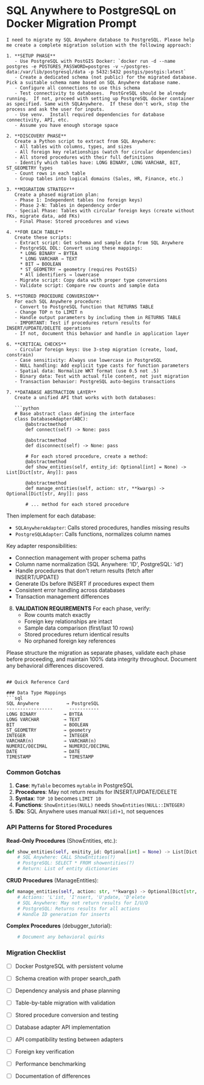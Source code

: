 #  SQL Anywhere to PostgreSQL on Docker Migration Prompt


```
I need to migrate my SQL Anywhere database to PostgreSQL. Please help me create a complete migration solution with the following approach:

1. **SETUP PHASE**
   - Use PostgreSQL with PostGIS Docker: `docker run -d --name postgres -e POSTGRES_PASSWORD=postgres -v ~/postgres-data:/var/lib/postgresql/data -p 5432:5432 postgis/postgis:latest`
   - Create a dedicated schema (not public) for the migrated database.  Pick a suitable schema name based on SQL Anywhere database name.
   - Configure all connections to use this schema
   - Test connectivity to databases.  PostGreSQL should be already running.  If not, proceed with setting up PostgreSQL docker container as specified. Same with SQLAnywhere.  If these don't work, stop the process and ask the user for inputs.
   - Use venv.  Install required dependencies for database connectivity, API, etc.
   - Assume you have enough storage space

2. **DISCOVERY PHASE**
   Create a Python script to extract from SQL Anywhere:
   - All tables with columns, types, and sizes
   - All foreign key relationships (watch for circular dependencies)
   - All stored procedures with their full definitions
   - Identify which tables have: LONG BINARY, LONG VARCHAR, BIT, ST_GEOMETRY types
   - Count rows in each table
   - Group tables into logical domains (Sales, HR, Finance, etc.)

3. **MIGRATION STRATEGY**
   Create a phased migration plan:
   - Phase 1: Independent tables (no foreign keys)
   - Phase 2-N: Tables in dependency order
   - Special Phase: Tables with circular foreign keys (create without FKs, migrate data, add FKs)
   - Final Phase: Stored procedures and views

4. **FOR EACH TABLE**
   Create these scripts:
   - Extract script: Get schema and sample data from SQL Anywhere
   - PostgreSQL DDL: Convert using these mappings:
     * LONG BINARY → BYTEA
     * LONG VARCHAR → TEXT
     * BIT → BOOLEAN
     * ST_GEOMETRY → geometry (requires PostGIS)
     * All identifiers → lowercase
   - Migrate script: Copy data with proper type conversions
   - Validate script: Compare row counts and sample data

5. **STORED PROCEDURE CONVERSION**
   For each SQL Anywhere procedure:
   - Convert to PostgreSQL function that RETURNS TABLE
   - Change TOP n to LIMIT n
   - Handle output parameters by including them in RETURNS TABLE
   - IMPORTANT: Test if procedures return results for INSERT/UPDATE/DELETE operations
   - If not, document this behavior and handle in application layer

6. **CRITICAL CHECKS**
   - Circular foreign keys: Use 3-step migration (create, load, constrain)
   - Case sensitivity: Always use lowercase in PostgreSQL
   - NULL handling: Add explicit type casts for function parameters
   - Spatial data: Normalize WKT format (use 0.5 not .5)
   - Binary data: Test with actual file content, not just migration
   - Transaction behavior: PostgreSQL auto-begins transactions

7. **DATABASE ABSTRACTION LAYER**
   Create a unified API that works with both databases:
   
   ```python
   # Base abstract class defining the interface
   class DatabaseAdapter(ABC):
       @abstractmethod
       def connect(self) -> None: pass
       
       @abstractmethod
       def disconnect(self) -> None: pass
       
       # For each stored procedure, create a method:
       @abstractmethod
       def show_entities(self, entity_id: Optional[int] = None) -> List[Dict[str, Any]]: pass
       
       @abstractmethod
       def manage_entities(self, action: str, **kwargs) -> Optional[Dict[str, Any]]: pass
       
       # ... method for each stored procedure
   ```
   
   Then implement for each database:
   - `SQLAnywhereAdapter`: Calls stored procedures, handles missing results
   - `PostgreSQLAdapter`: Calls functions, normalizes column names
   
   Key adapter responsibilities:
   - Connection management with proper schema paths
   - Column name normalization (SQL Anywhere: 'ID', PostgreSQL: 'id')
   - Handle procedures that don't return results (fetch after INSERT/UPDATE)
   - Generate IDs before INSERT if procedures expect them
   - Consistent error handling across databases
   - Transaction management differences

8. **VALIDATION REQUIREMENTS**
   For each phase, verify:
   - Row counts match exactly
   - Foreign key relationships are intact
   - Sample data comparison (first/last 10 rows)
   - Stored procedures return identical results
   - No orphaned foreign key references

Please structure the migration as separate phases, validate each phase before proceeding, and maintain 100% data integrity throughout. Document any behavioral differences discovered.
```

## Quick Reference Card

### Data Type Mappings
```sql
SQL Anywhere          → PostgreSQL
-----------------      -----------
LONG BINARY          → BYTEA
LONG VARCHAR         → TEXT
BIT                  → BOOLEAN
ST_GEOMETRY          → geometry
INTEGER              → INTEGER
VARCHAR(n)           → VARCHAR(n)
NUMERIC/DECIMAL      → NUMERIC/DECIMAL
DATE                 → DATE
TIMESTAMP            → TIMESTAMP
```

### Common Gotchas
1. **Case**: `MyTable` becomes `mytable` in PostgreSQL
2. **Procedures**: May not return results for INSERT/UPDATE/DELETE
3. **Syntax**: `TOP 10` becomes `LIMIT 10`
4. **Functions**: `ShowEntities(NULL)` needs `ShowEntities(NULL::INTEGER)`
5. **IDs**: SQL Anywhere uses manual `MAX(id)+1`, not sequences

### API Patterns for Stored Procedures

**Read-Only Procedures** (ShowEntities,  etc.):
```python
def show_entities(self, enitity_id: Optional[int] = None) -> List[Dict[str, Any]]:
    # SQL Anywhere: CALL ShowEntities(?)
    # PostgreSQL: SELECT * FROM showentities(?)
    # Return: List of entity dictionaries
```

**CRUD Procedures** (ManageEntities):
```python
def manage_entities(self, action: str, **kwargs) -> Optional[Dict[str, Any]]:
    # Actions: 'L'ist, 'I'nsert, 'U'pdate, 'D'elete
    # SQL Anywhere: May not return results for I/U/D
    # PostgreSQL: Returns results for all actions
    # Handle ID generation for inserts
```

**Complex Procedures** (debugger_tutorial):
```python
    # Document any behavioral quirks
```

### Migration Checklist
- [ ] Docker PostgreSQL with persistent volume
- [ ] Schema creation with proper search_path
- [ ] Dependency analysis and phase planning
- [ ] Table-by-table migration with validation
- [ ] Stored procedure conversion and testing
- [ ] Database adapter API implementation
- [ ] API compatibility testing between adapters
- [ ] Foreign key verification
- [ ] Performance benchmarking
- [ ] Documentation of differences

